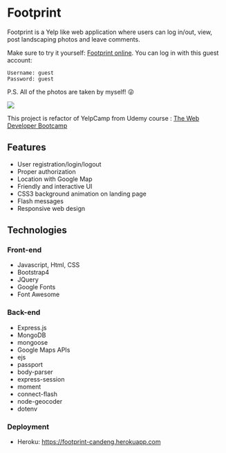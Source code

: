 # Footprint
Footprint is a Yelp like web application where users can log in/out, view, post landscaping photos and leave comments.

Make sure to try it yourself: [Footprint online](https://footprint-candeng.herokuapp.com/). You can log in with this guest account:

```
Username: guest
Password: guest
```
P.S. All of the photos are taken by myself! :stuck_out_tongue_winking_eye:

![](demo.gif)

This project is refactor of YelpCamp from Udemy course : [The Web Developer Bootcamp](https://www.udemy.com/course/the-web-developer-bootcamp/)

## Features
- User registration/login/logout
- Proper authorization
- Location with Google Map
- Friendly and interactive UI
- CSS3 background animation on landing page 
- Flash messages
- Responsive web design

## Technologies

### Front-end
- Javascript, Html, CSS
- Bootstrap4
- JQuery
- Google Fonts
- Font Awesome

### Back-end
- Express.js
- MongoDB
- mongoose
- Google Maps APIs
- ejs
- passport
- body-parser
- express-session
- moment
- connect-flash
- node-geocoder
- dotenv

### Deployment
- Heroku: https://footprint-candeng.herokuapp.com
